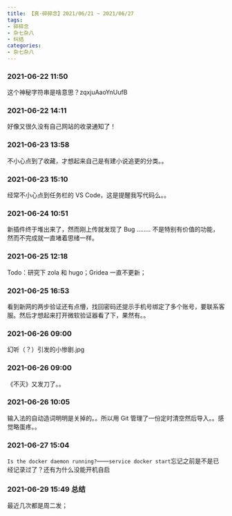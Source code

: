 ```yaml
---
title: 【真·碎碎念】2021/06/21 ~ 2021/06/27
tags:
- 碎碎念
- 杂七杂八
- 纠结
categories:
- 杂七杂八
---
```


### 2021-06-22 11:50
这个神秘字符串是啥意思？zqxjuAaoYnUufB

<!--more-->

### 2021-06-22 14:11
好像又很久没有自己网站的收录通知了！

### 2021-06-23 13:58
不小心点到了收藏，才想起来自己是有建小说追更的分类。。

### 2021-06-23 15:10
经常不小心点到任务栏的 VS Code，这是提醒我写代码么。。

### 2021-06-24 10:51
新插件终于堆出来了，然而刚上传就发现了 Bug ........ 不是特别有价值的功能，然而不完成就一直堵着思绪一样。

### 2021-06-25 12:18
Todo：研究下 zola 和 hugo；Gridea 一直不更新；

### 2021-06-25 16:53
看到新网的两步验证还有点懵，找回密码还提示手机号绑定了多个账号，要联系客服。然后才想起来打开微软验证器看了下，果然有。。

### 2021-06-26 09:00
幻听（？）引发的小惨剧.jpg

### 2021-06-26 09:00
《不灭》又发刀了。。

### 2021-06-26 10:05
输入法的自动造词明明是关掉的。。所以用 Git 管理了一份定时清空然后导入。。感觉略蛋疼。。

### 2021-06-27 15:04
`Is the docker daemon running?`——`service docker start`忘记之前是不是已经记录过了？还有为什么没能开机自启

### 2021-06-29 15:49 总结

最近几次都是周二发；
